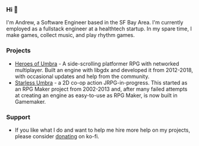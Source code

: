 ### Hi 👋

I'm Andrew, a Software Engineer based in the SF Bay Area. I'm currently employed as a fullstack engineer at a healthtech startup. In my spare time, I make games, collect music, and play rhythm games.

### Projects
* [Heroes of Umbra](https://store.steampowered.com/app/645380/Heroes_of_Umbra/) - A side-scrolling platformer RPG with networked multiplayer. Built an engine with libgdx and developed it from 2012-2018, with occasional updates and help from the community.
* [Starless Umbra](https://starlessumbra.com/) - a 2D co-op action JRPG-in-progress. This started as an RPG Maker project from 2002-2013 and, after many failed attempts at creating an engine as easy-to-use as RPG Maker, is now built in Gamemaker.

### Support
* If you like what I do and want to help me hire more help on my projects, please consider [donating](https://ko-fi.com/zexyu) on ko-fi.
